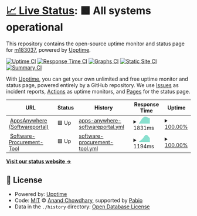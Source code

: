 # [📈 Live Status](https://m183037.github.io/upptime): <!--live status--> **🟩 All systems operational**

This repository contains the open-source uptime monitor and status page for [m183037](https://m183037.github.io/upptime), powered by [Upptime](https://github.com/upptime/upptime).

[![Uptime CI](https://github.com/m183037/upptime/workflows/Uptime%20CI/badge.svg)](https://github.com/m183037/upptime/actions?query=workflow%3A%22Uptime+CI%22)
[![Response Time CI](https://github.com/m183037/upptime/workflows/Response%20Time%20CI/badge.svg)](https://github.com/m183037/upptime/actions?query=workflow%3A%22Response+Time+CI%22)
[![Graphs CI](https://github.com/m183037/upptime/workflows/Graphs%20CI/badge.svg)](https://github.com/m183037/upptime/actions?query=workflow%3A%22Graphs+CI%22)
[![Static Site CI](https://github.com/m183037/upptime/workflows/Static%20Site%20CI/badge.svg)](https://github.com/m183037/upptime/actions?query=workflow%3A%22Static+Site+CI%22)
[![Summary CI](https://github.com/m183037/upptime/workflows/Summary%20CI/badge.svg)](https://github.com/m183037/upptime/actions?query=workflow%3A%22Summary+CI%22)

With [Upptime](https://upptime.js.org), you can get your own unlimited and free uptime monitor and status page, powered entirely by a GitHub repository. We use [Issues](https://github.com/m183037/upptime/issues) as incident reports, [Actions](https://github.com/m183037/upptime/actions) as uptime monitors, and [Pages](https://m183037.github.io/upptime) for the status page.

<!--start: status pages-->
<!-- This summary is generated by Upptime (https://github.com/upptime/upptime) -->
<!-- Do not edit this manually, your changes will be overwritten -->
<!-- prettier-ignore -->
| URL | Status | History | Response Time | Uptime |
| --- | ------ | ------- | ------------- | ------ |
| <img alt="" src="https://icons.duckduckgo.com/ip3/campussoft.uzh.ch.ico" height="13"> [AppsAnywhere (Softwareportal)](https://campussoft.uzh.ch) | 🟩 Up | [apps-anywhere-softwareportal.yml](https://github.com/m183037/upptime/commits/HEAD/history/apps-anywhere-softwareportal.yml) | <details><summary><img alt="Response time graph" src="./graphs/apps-anywhere-softwareportal/response-time-week.png" height="20"> 1831ms</summary><br><a href="https://m183037.github.io/upptime/history/apps-anywhere-softwareportal"><img alt="Response time 1831" src="https://img.shields.io/endpoint?url=https%3A%2F%2Fraw.githubusercontent.com%2Fm183037%2Fupptime%2FHEAD%2Fapi%2Fapps-anywhere-softwareportal%2Fresponse-time.json"></a><br><a href="https://m183037.github.io/upptime/history/apps-anywhere-softwareportal"><img alt="24-hour response time 1831" src="https://img.shields.io/endpoint?url=https%3A%2F%2Fraw.githubusercontent.com%2Fm183037%2Fupptime%2FHEAD%2Fapi%2Fapps-anywhere-softwareportal%2Fresponse-time-day.json"></a><br><a href="https://m183037.github.io/upptime/history/apps-anywhere-softwareportal"><img alt="7-day response time 1831" src="https://img.shields.io/endpoint?url=https%3A%2F%2Fraw.githubusercontent.com%2Fm183037%2Fupptime%2FHEAD%2Fapi%2Fapps-anywhere-softwareportal%2Fresponse-time-week.json"></a><br><a href="https://m183037.github.io/upptime/history/apps-anywhere-softwareportal"><img alt="30-day response time 1831" src="https://img.shields.io/endpoint?url=https%3A%2F%2Fraw.githubusercontent.com%2Fm183037%2Fupptime%2FHEAD%2Fapi%2Fapps-anywhere-softwareportal%2Fresponse-time-month.json"></a><br><a href="https://m183037.github.io/upptime/history/apps-anywhere-softwareportal"><img alt="1-year response time 1831" src="https://img.shields.io/endpoint?url=https%3A%2F%2Fraw.githubusercontent.com%2Fm183037%2Fupptime%2FHEAD%2Fapi%2Fapps-anywhere-softwareportal%2Fresponse-time-year.json"></a></details> | <details><summary><a href="https://m183037.github.io/upptime/history/apps-anywhere-softwareportal">100.00%</a></summary><a href="https://m183037.github.io/upptime/history/apps-anywhere-softwareportal"><img alt="All-time uptime 100.00%" src="https://img.shields.io/endpoint?url=https%3A%2F%2Fraw.githubusercontent.com%2Fm183037%2Fupptime%2FHEAD%2Fapi%2Fapps-anywhere-softwareportal%2Fuptime.json"></a><br><a href="https://m183037.github.io/upptime/history/apps-anywhere-softwareportal"><img alt="24-hour uptime 100.00%" src="https://img.shields.io/endpoint?url=https%3A%2F%2Fraw.githubusercontent.com%2Fm183037%2Fupptime%2FHEAD%2Fapi%2Fapps-anywhere-softwareportal%2Fuptime-day.json"></a><br><a href="https://m183037.github.io/upptime/history/apps-anywhere-softwareportal"><img alt="7-day uptime 100.00%" src="https://img.shields.io/endpoint?url=https%3A%2F%2Fraw.githubusercontent.com%2Fm183037%2Fupptime%2FHEAD%2Fapi%2Fapps-anywhere-softwareportal%2Fuptime-week.json"></a><br><a href="https://m183037.github.io/upptime/history/apps-anywhere-softwareportal"><img alt="30-day uptime 100.00%" src="https://img.shields.io/endpoint?url=https%3A%2F%2Fraw.githubusercontent.com%2Fm183037%2Fupptime%2FHEAD%2Fapi%2Fapps-anywhere-softwareportal%2Fuptime-month.json"></a><br><a href="https://m183037.github.io/upptime/history/apps-anywhere-softwareportal"><img alt="1-year uptime 100.00%" src="https://img.shields.io/endpoint?url=https%3A%2F%2Fraw.githubusercontent.com%2Fm183037%2Fupptime%2FHEAD%2Fapi%2Fapps-anywhere-softwareportal%2Fuptime-year.json"></a></details>
| <img alt="" src="https://icons.duckduckgo.com/ip3/www.zi.uzh.ch.ico" height="13"> [Software-Procurement-Tool](https://www.zi.uzh.ch/apps/sw-procurement/de.html) | 🟩 Up | [software-procurement-tool.yml](https://github.com/m183037/upptime/commits/HEAD/history/software-procurement-tool.yml) | <details><summary><img alt="Response time graph" src="./graphs/software-procurement-tool/response-time-week.png" height="20"> 1194ms</summary><br><a href="https://m183037.github.io/upptime/history/software-procurement-tool"><img alt="Response time 1194" src="https://img.shields.io/endpoint?url=https%3A%2F%2Fraw.githubusercontent.com%2Fm183037%2Fupptime%2FHEAD%2Fapi%2Fsoftware-procurement-tool%2Fresponse-time.json"></a><br><a href="https://m183037.github.io/upptime/history/software-procurement-tool"><img alt="24-hour response time 1194" src="https://img.shields.io/endpoint?url=https%3A%2F%2Fraw.githubusercontent.com%2Fm183037%2Fupptime%2FHEAD%2Fapi%2Fsoftware-procurement-tool%2Fresponse-time-day.json"></a><br><a href="https://m183037.github.io/upptime/history/software-procurement-tool"><img alt="7-day response time 1194" src="https://img.shields.io/endpoint?url=https%3A%2F%2Fraw.githubusercontent.com%2Fm183037%2Fupptime%2FHEAD%2Fapi%2Fsoftware-procurement-tool%2Fresponse-time-week.json"></a><br><a href="https://m183037.github.io/upptime/history/software-procurement-tool"><img alt="30-day response time 1194" src="https://img.shields.io/endpoint?url=https%3A%2F%2Fraw.githubusercontent.com%2Fm183037%2Fupptime%2FHEAD%2Fapi%2Fsoftware-procurement-tool%2Fresponse-time-month.json"></a><br><a href="https://m183037.github.io/upptime/history/software-procurement-tool"><img alt="1-year response time 1194" src="https://img.shields.io/endpoint?url=https%3A%2F%2Fraw.githubusercontent.com%2Fm183037%2Fupptime%2FHEAD%2Fapi%2Fsoftware-procurement-tool%2Fresponse-time-year.json"></a></details> | <details><summary><a href="https://m183037.github.io/upptime/history/software-procurement-tool">100.00%</a></summary><a href="https://m183037.github.io/upptime/history/software-procurement-tool"><img alt="All-time uptime 100.00%" src="https://img.shields.io/endpoint?url=https%3A%2F%2Fraw.githubusercontent.com%2Fm183037%2Fupptime%2FHEAD%2Fapi%2Fsoftware-procurement-tool%2Fuptime.json"></a><br><a href="https://m183037.github.io/upptime/history/software-procurement-tool"><img alt="24-hour uptime 100.00%" src="https://img.shields.io/endpoint?url=https%3A%2F%2Fraw.githubusercontent.com%2Fm183037%2Fupptime%2FHEAD%2Fapi%2Fsoftware-procurement-tool%2Fuptime-day.json"></a><br><a href="https://m183037.github.io/upptime/history/software-procurement-tool"><img alt="7-day uptime 100.00%" src="https://img.shields.io/endpoint?url=https%3A%2F%2Fraw.githubusercontent.com%2Fm183037%2Fupptime%2FHEAD%2Fapi%2Fsoftware-procurement-tool%2Fuptime-week.json"></a><br><a href="https://m183037.github.io/upptime/history/software-procurement-tool"><img alt="30-day uptime 100.00%" src="https://img.shields.io/endpoint?url=https%3A%2F%2Fraw.githubusercontent.com%2Fm183037%2Fupptime%2FHEAD%2Fapi%2Fsoftware-procurement-tool%2Fuptime-month.json"></a><br><a href="https://m183037.github.io/upptime/history/software-procurement-tool"><img alt="1-year uptime 100.00%" src="https://img.shields.io/endpoint?url=https%3A%2F%2Fraw.githubusercontent.com%2Fm183037%2Fupptime%2FHEAD%2Fapi%2Fsoftware-procurement-tool%2Fuptime-year.json"></a></details>

<!--end: status pages-->

[**Visit our status website →**](https://m183037.github.io/upptime)

## 📄 License

- Powered by: [Upptime](https://github.com/upptime/upptime)
- Code: [MIT](./LICENSE) © [Anand Chowdhary](https://anandchowdhary.com), supported by [Pabio](https://pabio.com)
- Data in the `./history` directory: [Open Database License](https://opendatacommons.org/licenses/odbl/1-0/)
